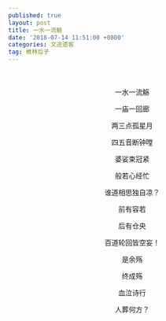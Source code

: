 ```yaml
---
published: true
layout: post
title: 一水一流觞
date: '2018-07-14 11:51:00 +0800'
categories: 文途遗客
tag: 樵林后子
---
```


<br>
<br>
<div style="text-align:center;">
 一水一流觞
  
 一庙一回廊
 
 两三点孤星月
 
 四五音断钟嘡
 
 婆娑束冠紧
 
 般若心经忙
 
 谁道相思独自凉？
 
 前有容若
 
 后有仓央
 
 百道轮回皆空妄！
 
 是余殇
 
 终成殇
 
 血泣诗行
 
 人葬何方？
 </br>
